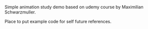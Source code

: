 Simple animation study demo based on udemy course by Maximilian Schwarzmuller.

Place to put example code for self future references.
